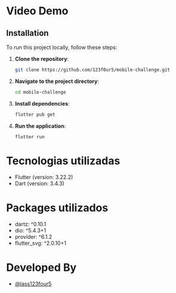 # Video Demo

## Installation

To run this project locally, follow these steps:

1. **Clone the repository**:
   ```bash
   git clone https://github.com/123f0ur5/mobile-challenge.git
   ```
2. **Navigate to the project directory**:
   ```bash
   cd mobile-challenge
   ```
3. **Install dependencies**:
   ```bash
   flutter pub get
   ```
4. **Run the application**:
   ```bash
   flutter run
   ```

# Tecnologias utilizadas
- Flutter (version: 3.22.2)
- Dart (version: 3.4.3)

# Packages utilizados
- dartz: ^0.10.1
- dio: ^5.4.3+1
- provider: ^6.1.2
- flutter_svg: ^2.0.10+1

# Developed By

- [@lass123four5](https://www.linkedin.com/in/lass123four5/)